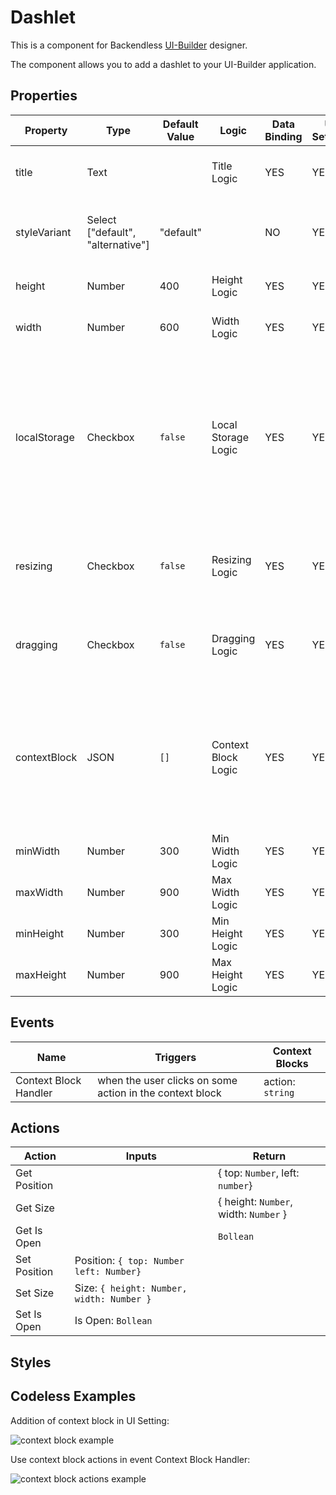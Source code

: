 # Dashlet

This is a component for Backendless [UI-Builder](https://backendless.com/developers/#ui-builder) designer.

The component allows you to add a dashlet to your UI-Builder application.

## Properties

| Property     | Type                              | Default Value | Logic               | Data Binding | UI Setting | Description                                                                                                                                                                                                     |
|--------------|-----------------------------------|---------------|---------------------|--------------|------------|-----------------------------------------------------------------------------------------------------------------------------------------------------------------------------------------------------------------|
| title        | Text                              |               | Title Logic         | YES          | YES        | Allows to determine the title for the dashlet                                                                                                                                                                   |
| styleVariant | Select ["default", "alternative"] | "default"     |                     | NO           | YES        | Allows to determine the variant of style for dashlet                                                                                                                                                            |
| height       | Number                            | 400           | Height Logic        | YES          | YES        | Allows to determine the height                                                                                                                                                                                  |
| width        | Number                            | 600           | Width Logic         | YES          | YES        | Allows to determine the width                                                                                                                                                                                   |
| localStorage | Checkbox                          | `false`       | Local Storage Logic | YES          | YES        | Allows you to determine whether the state (size, position, closed or open) of a dashlet is allowed to be stored in [Local Storage](https://developer.mozilla.org/en-US/docs/Web/API/Window/localStorage) or not |
| resizing     | Checkbox                          | `false`       | Resizing Logic      | YES          | YES        | Allows to determine whether resizing is allowed or not                                                                                                                                                          |
| dragging     | Checkbox                          | `false`       | Dragging Logic      | YES          | YES        | Allows to determine whether dragging is allowed or not                                                                                                                                                          |
| contextBlock | JSON                              | `[]`          | Context Block Logic | YES          | YES        | Allows to determine context block. [Codeless Examples](#Examples). Signature of context block: `{type, label, content}`                                                                                         |
| minWidth     | Number                            | 300           | Min Width Logic     | YES          | YES        | Allows to determine min-width                                                                                                                                                                                   |
| maxWidth     | Number                            | 900           | Max Width Logic     | YES          | YES        | Allows to determine max-width                                                                                                                                                                                   |
| minHeight    | Number                            | 300           | Min Height Logic    | YES          | YES        | Allows to determine min-height                                                                                                                                                                                  |
| maxHeight    | Number                            | 900           | Max Height Logic    | YES          | YES        | Allows to determine max-height                                                                                                                                                                                  |

## Events

| Name                  | Triggers                                                 | Context Blocks   |
|-----------------------|----------------------------------------------------------|------------------|
| Context Block Handler | when the user clicks on some action in the context block | action: `string` |

## Actions

| Action       | Inputs                                    | Return                                |
|--------------|-------------------------------------------|---------------------------------------|
| Get Position |                                           | { top: `Number`, left: `number`}      |
| Get Size     |                                           | { height: `Number`, width: `Number` } |
| Get Is Open  |                                           | `Bollean`                             |
| Set Position | Position: `{ top: Number left: Number}`   |                                       |
| Set Size     | Size: `{ height: Number, width: Number }` |                                       |
| Set Is Open  | Is Open: `Bollean`                        |                                       |

## Styles


## <a name="Examples"></a> Codeless Examples

Addition of context block in UI Setting:

![context block example](example-images/context-block-json.png)

Use context block actions in event Context Block Handler:

![context block actions example](example-images/context-block-handler-logic.png)
